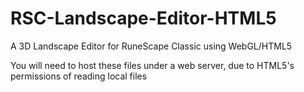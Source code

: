 # RSC-Landscape-Editor-HTML5
A 3D Landscape Editor for RuneScape Classic using WebGL/HTML5

You will need to host these files under a web server, due to HTML5's permissions of reading local files
